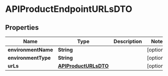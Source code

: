 
# APIProductEndpointURLsDTO

## Properties
Name | Type | Description | Notes
------------ | ------------- | ------------- | -------------
**environmentName** | **String** |  |  [optional]
**environmentType** | **String** |  |  [optional]
**urLs** | [**APIProductURLsDTO**](APIProductURLsDTO.md) |  |  [optional]



